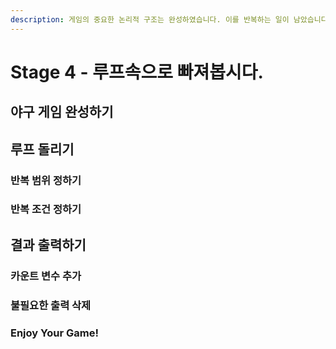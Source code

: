 ```yaml
---
description: 게임의 중요한 논리적 구조는 완성하였습니다. 이를 반복하는 일이 남았습니다. 반복적으로 게임을 만들어봅시다.
---
```


# Stage 4 - 루프속으로 빠져봅시다.

## 야구 게임 완성하기 

## 루프 돌리기

### 반복 범위 정하기

### 반복 조건 정하기

## 결과 출력하기

### 카운트 변수 추가

### 불필요한 출력 삭제 

### Enjoy Your Game! 

